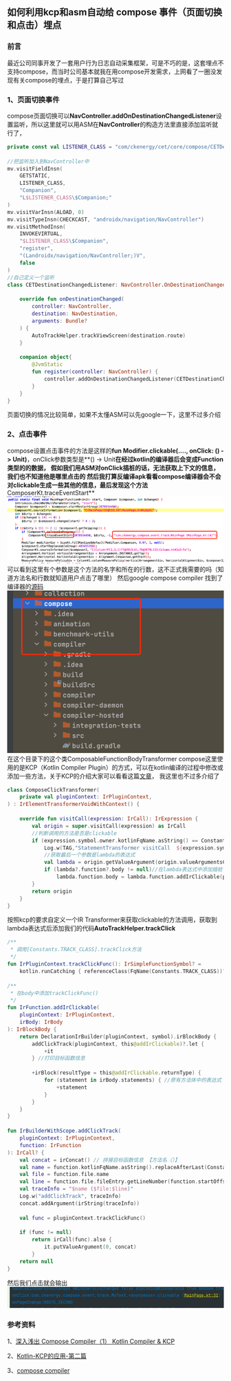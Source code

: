 ## 如何利用kcp和asm自动给 compose 事件（页面切换和点击）埋点

### 前言
最近公司同事开发了一套用户行为日志自动采集框架，可是不巧的是，这套埋点不支持compose，而当时公司基本就我在用compose开发需求，上网看了一圈没发现有关compose的埋点，于是打算自己写过

### 1、页面切换事件
compose页面切换可以**NavController.addOnDestinationChangedListener**设置监听，所以这里就可以用ASM在**NavController**的构造方法里直接添加监听就行了，
```kotlin
private const val LISTENER_CLASS = "com/ckenergy/cet/core/compose/CETDestinationChangedListener"

//把监听加入到NavController中
mv.visitFieldInsn(
    GETSTATIC,
    LISTENER_CLASS,
    "Companion",
    "L$LISTENER_CLASS\$Companion;"
)
mv.visitVarInsn(ALOAD, 0)
mv.visitTypeInsn(CHECKCAST, "androidx/navigation/NavController")
mv.visitMethodInsn(
    INVOKEVIRTUAL,
    "$LISTENER_CLASS\$Companion",
    "register",
    "(Landroidx/navigation/NavController;)V",
    false
)
//自己定义一个监听
class CETDestinationChangedListener: NavController.OnDestinationChangedListener {

    override fun onDestinationChanged(
        controller: NavController,
        destination: NavDestination,
        arguments: Bundle?
    ) {
        AutoTrackHelper.trackViewScreen(destination.route)
    }

    companion object{
        @JvmStatic
        fun register(controller: NavController) {
            controller.addOnDestinationChangedListener(CETDestinationChangedListener())
        }
    }
}
```
页面切换的情况比较简单，如果不太懂ASM可以先google一下，这里不过多介绍

### 2、点击事件
compose设置点击事件的方法是这样的**fun Modifier.clickable(...., onClick: () -> Unit)**，onClick参数类型是**() -> Unit**在经过kotlin的编译器后会变成Function<Unit>类型的的数据，
假如我们用ASM对onClick插桩的话，无法获取上下文的信息，我们也不知道他是哪里点击的
然后我打算反编译apk看看compose编译器会不会对clickable生成一些其他的信息，最后发现这个方法**ComposerKt.traceEventStart**
![img.png](img.png)
可以看到这里有个参数是这个方法的名字和所在的行数，这不正式我需要的吗（知道方法名和行数就知道用户点击了哪里）
然后google compose compiler 找到了编译器的[源码](https://android.googlesource.com/platform/frameworks/support/+/refs/heads/androidx-main/)
![img_1.png](img_1.png)
在这个目录下的这个类ComposableFunctionBodyTransformer
compose这里使用的是KCP（Kotlin Compiler Plugin）的方式，可以在kotlin编译的过程中修改或添加一些方法，关于KCP的介绍大家可以看看这篇[文章](https://juejin.cn/post/7095248182912745502)，
我这里也不过多介绍了
```kotlin
class ComposeClickTransformer(
    private val pluginContext: IrPluginContext,
) : IrElementTransformerVoidWithContext() {

    override fun visitCall(expression: IrCall): IrExpression {
        val origin = super.visitCall(expression) as IrCall
        //判断调用的方法是否是clickable
        if (expression.symbol.owner.kotlinFqName.asString() == Constants.COMPOSE_CLICK) {
            Log.w(TAG,"StatementTransformer visitCall  ${expression.symbol.owner.kotlinFqName.asString()}:: ${expression.render()}")
            //获取最后一个参数是lambda的表达式
            val lambda = origin.getValueArgument(origin.valueArgumentsCount - 1) as? IrFunctionExpression
            if (lambda?.function?.body != null)//在lambda表达式中添加插桩
                lambda.function.body = lambda.function.addIrClickable(pluginContext, lambda.function.body!!)
        }
        return origin
    }
}
```
按照kcp的要求自定义一个IR Transformer来获取clickable的方法调用，获取到lambda表达式后添加我们的代码**AutoTrackHelper.trackClick**
```kotlin
/**
 * 调用[Constants.TRACK_CLASS].trackClick方法
 */
fun IrPluginContext.trackClickFunc(): IrSimpleFunctionSymbol? =
    kotlin.runCatching { referenceClass(FqName(Constants.TRACK_CLASS))?.functionByName("trackClick") }.getOrNull() /*?: printlnFunc()*/

/**
 * 在body中添加trackClickFunc()
 */
fun IrFunction.addIrClickable(
    pluginContext: IrPluginContext,
    irBody: IrBody
): IrBlockBody {
    return DeclarationIrBuilder(pluginContext, symbol).irBlockBody {
        addClickTrack(pluginContext, this@addIrClickable)?.let {
            +it
        } //打印目标函数信息

        +irBlock(resultType = this@addIrClickable.returnType) {
            for (statement in irBody.statements) { //原有方法体中的表达式
                +statement
            }
        }
    }
}

fun IrBuilderWithScope.addClickTrack(
    pluginContext: IrPluginContext,
    function: IrFunction
): IrCall? {
    val concat = irConcat() // 拼接目标函数信息 【方法名（）】
    val name = function.kotlinFqName.asString().replaceAfterLast(Constants.LAMBDA_NAME, ".clickable")
    val file = function.file.name
    val line = function.file.fileEntry.getLineNumber(function.startOffset) + 1
    val traceInfo = "$name ($file:$line)"
    Log.w("addClickTrack", traceInfo)
    concat.addArgument(irString(traceInfo))

    val func = pluginContext.trackClickFunc()

    if (func != null)
        return irCall(func).also {
            it.putValueArgument(0, concat)
        }
    return null
}
```
然后我们点击就会输出
![img_2.png](img_2.png)


### 参考资料
1、[深入浅出 Compose Compiler（1） Kotlin Compiler & KCP](https://juejin.cn/post/7153076275207208991)

2、[Kotlin-KCP的应用-第二篇](https://juejin.cn/post/7096720525799473165#heading-14)

3、[compose compiler](https://android.googlesource.com/platform/frameworks/support/+/refs/heads/androidx-main/compose/compiler/)













































